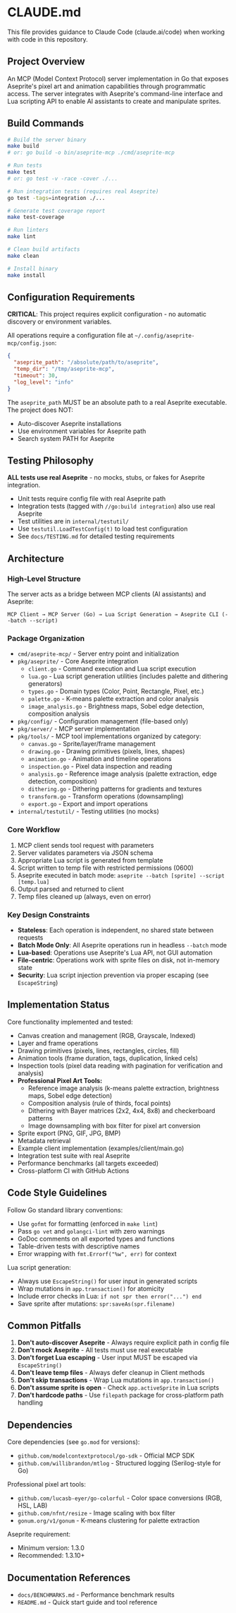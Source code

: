 # CLAUDE.md

This file provides guidance to Claude Code (claude.ai/code) when working with code in this repository.

## Project Overview

An MCP (Model Context Protocol) server implementation in Go that exposes Aseprite's pixel art and animation capabilities through programmatic access. The server integrates with Aseprite's command-line interface and Lua scripting API to enable AI assistants to create and manipulate sprites.

## Build Commands

```bash
# Build the server binary
make build
# or: go build -o bin/aseprite-mcp ./cmd/aseprite-mcp

# Run tests
make test
# or: go test -v -race -cover ./...

# Run integration tests (requires real Aseprite)
go test -tags=integration ./...

# Generate test coverage report
make test-coverage

# Run linters
make lint

# Clean build artifacts
make clean

# Install binary
make install
```

## Configuration Requirements

**CRITICAL**: This project requires explicit configuration - no automatic discovery or environment variables.

All operations require a configuration file at `~/.config/aseprite-mcp/config.json`:
```json
{
  "aseprite_path": "/absolute/path/to/aseprite",
  "temp_dir": "/tmp/aseprite-mcp",
  "timeout": 30,
  "log_level": "info"
}
```

The `aseprite_path` MUST be an absolute path to a real Aseprite executable. The project does NOT:
- Auto-discover Aseprite installations
- Use environment variables for Aseprite path
- Search system PATH for Aseprite

## Testing Philosophy

**ALL tests use real Aseprite** - no mocks, stubs, or fakes for Aseprite integration.

- Unit tests require config file with real Aseprite path
- Integration tests (tagged with `//go:build integration`) also use real Aseprite
- Test utilities are in `internal/testutil/`
- Use `testutil.LoadTestConfig(t)` to load test configuration
- See `docs/TESTING.md` for detailed testing requirements

## Architecture

### High-Level Structure

The server acts as a bridge between MCP clients (AI assistants) and Aseprite:

```
MCP Client → MCP Server (Go) → Lua Script Generation → Aseprite CLI (--batch --script)
```

### Package Organization

- `cmd/aseprite-mcp/` - Server entry point and initialization
- `pkg/aseprite/` - Core Aseprite integration
  - `client.go` - Command execution and Lua script execution
  - `lua.go` - Lua script generation utilities (includes palette and dithering generators)
  - `types.go` - Domain types (Color, Point, Rectangle, Pixel, etc.)
  - `palette.go` - K-means palette extraction and color analysis
  - `image_analysis.go` - Brightness maps, Sobel edge detection, composition analysis
- `pkg/config/` - Configuration management (file-based only)
- `pkg/server/` - MCP server implementation
- `pkg/tools/` - MCP tool implementations organized by category:
  - `canvas.go` - Sprite/layer/frame management
  - `drawing.go` - Drawing primitives (pixels, lines, shapes)
  - `animation.go` - Animation and timeline operations
  - `inspection.go` - Pixel data inspection and reading
  - `analysis.go` - Reference image analysis (palette extraction, edge detection, composition)
  - `dithering.go` - Dithering patterns for gradients and textures
  - `transform.go` - Transform operations (downsampling)
  - `export.go` - Export and import operations
- `internal/testutil/` - Testing utilities (no mocks)

### Core Workflow

1. MCP client sends tool request with parameters
2. Server validates parameters via JSON schema
3. Appropriate Lua script is generated from template
4. Script written to temp file with restricted permissions (0600)
5. Aseprite executed in batch mode: `aseprite --batch [sprite] --script [temp.lua]`
6. Output parsed and returned to client
7. Temp files cleaned up (always, even on error)

### Key Design Constraints

- **Stateless**: Each operation is independent, no shared state between requests
- **Batch Mode Only**: All Aseprite operations run in headless `--batch` mode
- **Lua-based**: Operations use Aseprite's Lua API, not GUI automation
- **File-centric**: Operations work with sprite files on disk, not in-memory state
- **Security**: Lua script injection prevention via proper escaping (see `EscapeString`)

## Implementation Status

Core functionality implemented and tested:
- Canvas creation and management (RGB, Grayscale, Indexed)
- Layer and frame operations
- Drawing primitives (pixels, lines, rectangles, circles, fill)
- Animation tools (frame duration, tags, duplication, linked cels)
- Inspection tools (pixel data reading with pagination for verification and analysis)
- **Professional Pixel Art Tools:**
  - Reference image analysis (k-means palette extraction, brightness maps, Sobel edge detection)
  - Composition analysis (rule of thirds, focal points)
  - Dithering with Bayer matrices (2x2, 4x4, 8x8) and checkerboard patterns
  - Image downsampling with box filter for pixel art conversion
- Sprite export (PNG, GIF, JPG, BMP)
- Metadata retrieval
- Example client implementation (examples/client/main.go)
- Integration test suite with real Aseprite
- Performance benchmarks (all targets exceeded)
- Cross-platform CI with GitHub Actions

## Code Style Guidelines

Follow Go standard library conventions:
- Use `gofmt` for formatting (enforced in `make lint`)
- Pass `go vet` and `golangci-lint` with zero warnings
- GoDoc comments on all exported types and functions
- Table-driven tests with descriptive names
- Error wrapping with `fmt.Errorf("%w", err)` for context

Lua script generation:
- Always use `EscapeString()` for user input in generated scripts
- Wrap mutations in `app.transaction()` for atomicity
- Include error checks in Lua: `if not spr then error("...") end`
- Save sprite after mutations: `spr:saveAs(spr.filename)`

## Common Pitfalls

1. **Don't auto-discover Aseprite** - Always require explicit path in config file
2. **Don't mock Aseprite** - All tests must use real executable
3. **Don't forget Lua escaping** - User input MUST be escaped via `EscapeString()`
4. **Don't leave temp files** - Always defer cleanup in Client methods
5. **Don't skip transactions** - Wrap Lua mutations in `app.transaction()`
6. **Don't assume sprite is open** - Check `app.activeSprite` in Lua scripts
7. **Don't hardcode paths** - Use `filepath` package for cross-platform path handling

## Dependencies

Core dependencies (see `go.mod` for versions):
- `github.com/modelcontextprotocol/go-sdk` - Official MCP SDK
- `github.com/willibrandon/mtlog` - Structured logging (Serilog-style for Go)

Professional pixel art tools:
- `github.com/lucasb-eyer/go-colorful` - Color space conversions (RGB, HSL, LAB)
- `github.com/nfnt/resize` - Image scaling with box filter
- `gonum.org/v1/gonum` - K-means clustering for palette extraction

Aseprite requirement:
- Minimum version: 1.3.0
- Recommended: 1.3.10+

## Documentation References

- `docs/BENCHMARKS.md` - Performance benchmark results
- `README.md` - Quick start guide and tool reference